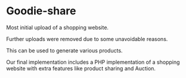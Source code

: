 # Goodie-share

Most initial upload of a shopping website. 

Further uploads were removed due to some unavoidable reasons.

This can be used to generate various products. 

Our final implementation includes a PHP implementation of a shopping website with extra features like product sharing and Auction.
